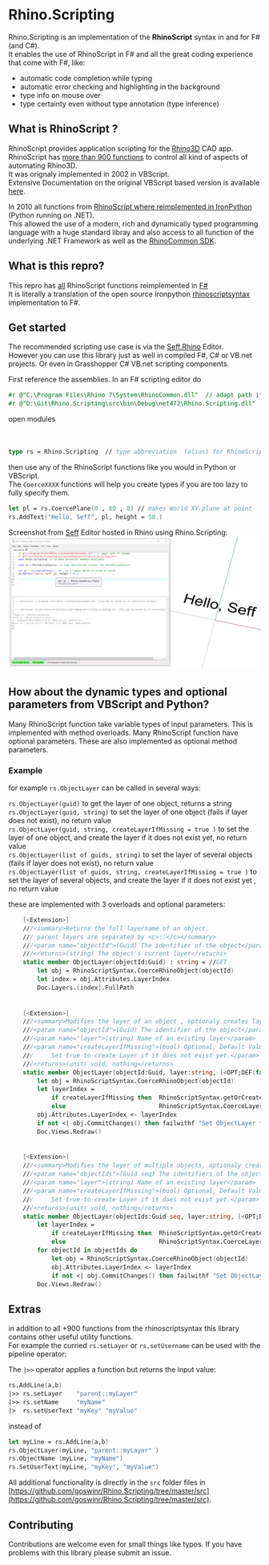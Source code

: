<!-- in VS Code press Ctrl + Shift + V to see a preview-->
# Rhino.Scripting
Rhino.Scripting is an implementation of the **RhinoScript** syntax in and for F# (and C#).  
It enables the use of RhinoScript in F# and all the great coding experience that come with F#, like: 
- automatic code completion while typing
- automatic error checking and highlighting in the background 
- type info on mouse over
- type certainty even without type annotation (type inference)

## What is RhinoScript ?

RhinoScript provides application scripting for the [Rhino3D](https://www.rhino3d.com/) CAD app.  
RhinoScript has [more than 900 functions](https://developer.rhino3d.com/api/RhinoScriptSyntax/) to control all kind of aspects of automating Rhino3D.  
It was orignaly implemented in 2002 in VBScript.   
Extensive Documentation on the original VBScript based version is available [here](https://developer.rhino3d.com/guides/rhinoscript/).


In 2010 all functions from [RhinoScript where reimplemented in IronPython](https://developer.rhino3d.com/guides/#rhinopython) (Python running on .NET).  
This allowed the use of a modern, rich and dynamically typed programming language with a huge standard libray and also access to all function of the underlying .NET Framework as well as the [RhinoCommon SDK](https://developer.rhino3d.com/guides/rhinocommon/).

## What is this repro?

This repro has [all](https://developer.rhino3d.com/api/RhinoScriptSyntax/) RhinoScript functions reimplemented in [F#](https://fsharp.org/)  
It is literally a translation of the open source Ironpython [rhinoscriptsyntax](https://github.com/mcneel/rhinoscriptsyntax) implementation to F#.  

## Get started 

The recommended scripting use case is via the [Seff.Rhino](https://github.com/goswinr/Seff.Rhino) Editor.   
However you can use this library just as well in compiled F#, C# or VB.net projects.
Or even in Grasshopper C# VB.net scripting components.

First reference the assemblies. 
In an F# scripting editor do
```fsharp
#r @"C:\Program Files\Rhino 7\System\RhinoCommon.dll"  // adapt path if needed
#r @"D:\Git\Rhino.Scripting\src\bin\Debug\net472\Rhino.Scripting.dll"
```   
open modules 
```fsharp


type rs = Rhino.Scripting  // type abbreviation  (alias) for RhinoScriptSyntax
```
then use any of the RhinoScript functions like you would in Python or VBScript.  
The `CoerceXXXX` functions will help you create types if you are too lazy to fully specify them.
```fsharp
let pl = rs.CoercePlane(0 , 80 , 0) // makes World XY plane at point
rs.AddText("Hello, Seff", pl, height = 50.)
```
Screenshot from [Seff](https://github.com/goswinr/Seff.Rhino) Editor hosted in Rhino using Rhino.Scripting:
![Seff Editor Screenshot](Doc/HelloSeff.png)


## How about the dynamic types and optional parameters from VBScript and Python?
Many RhinoScript function take variable types of input parameters. This is implemented with method overloads.
Many RhinoScript function have optional parameters. These are also implemented as optional method parameters.
### Example
for example `rs.ObjectLayer` can be called in several ways:

`rs.ObjectLayer(guid)` to get the layer of one object, returns a string  
`rs.ObjectLayer(guid, string)` to set the layer of one object (fails if layer does not exist), no return value  
`rs.ObjectLayer(guid, string, createLayerIfMissing = true )` to set the layer of one object, and create the layer if it does not exist yet, no return value  
`rs.ObjectLayer(list of guids, string)` to set the layer of several objects (fails if layer does not exist), no return value    
`rs.ObjectLayer(list of guids, string, createLayerIfMissing = true )` to set the layer of several objects, and create the layer if it does not exist yet , no return value

these are implemented with 3 overloads and optional parameters:
```fsharp   
    [<Extension>]
    ///<summary>Returns the full layername of an object. 
    /// parent layers are separated by <c>::</c></summary>
    ///<param name="objectId">(Guid) The identifier of the object</param>
    ///<returns>(string) The object's current layer</returns>
    static member ObjectLayer(objectId:Guid) : string = //GET
        let obj = RhinoScriptSyntax.CoerceRhinoObject(objectId)
        let index = obj.Attributes.LayerIndex
        Doc.Layers.[index].FullPath


    [<Extension>]
    ///<summary>Modifies the layer of an object , optionaly creates layer if it does not exist yet</summary>
    ///<param name="objectId">(Guid) The identifier of the object</param>
    ///<param name="layer">(string) Name of an existing layer</param>
    ///<param name="createLayerIfMissing">(bool) Optional, Default Value: <c>false</c>
    ///     Set true to create Layer if it does not exist yet.</param>
    ///<returns>(unit) void, nothing</returns>
    static member ObjectLayer(objectId:Guid, layer:string, [<OPT;DEF(false)>]createLayerIfMissing:bool) : unit = //SET
        let obj = RhinoScriptSyntax.CoerceRhinoObject(objectId)   
        let layerIndex =
            if createLayerIfMissing then  RhinoScriptSyntax.getOrCreateLayer(layer, Color.randomColorForRhino, true, false)
            else                          RhinoScriptSyntax.CoerceLayer(layer).Index                 
        obj.Attributes.LayerIndex <- layerIndex
        if not <| obj.CommitChanges() then failwithf "Set ObjectLayer failed for '%A' and '%A'"  layer objectId
        Doc.Views.Redraw()
       

    [<Extension>]
    ///<summary>Modifies the layer of multiple objects, optionaly creates layer if it does not exist yet</summary>
    ///<param name="objectIds">(Guid seq) The identifiers of the objects</param>
    ///<param name="layer">(string) Name of an existing layer</param>
    ///<param name="createLayerIfMissing">(bool) Optional, Default Value: <c>false</c>
    ///     Set true to create Layer if it does not exist yet.</param>
    ///<returns>(unit) void, nothing</returns>
    static member ObjectLayer(objectIds:Guid seq, layer:string, [<OPT;DEF(false)>]createLayerIfMissing:bool) : unit = //MULTISET
        let layerIndex =
            if createLayerIfMissing then  RhinoScriptSyntax.getOrCreateLayer(layer, Color.randomColorForRhino, true, false)
            else                          RhinoScriptSyntax.CoerceLayer(layer).Index   
        for objectId in objectIds do
            let obj = RhinoScriptSyntax.CoerceRhinoObject(objectId)
            obj.Attributes.LayerIndex <- layerIndex
            if not <| obj.CommitChanges() then failwithf "Set ObjectLayer failed for '%A' and '%A' of %d objects"  layer objectId (Seq.length objectIds)
        Doc.Views.Redraw()

```
## Extras
in addition to all +900 functions from the rhinoscriptsyntax this library contains other useful utility functions.   
For example the curried `rs.setLayer` or `rs.setUsername` can be used with the pipeline operator:

The `|>>` operator applies a function but returns the input value:

```fsharp
rs.AddLine(a,b)
|>> rs.setLayer    "parent::myLayer"
|>> rs.setName     "myName"
|>  rs.setUserText "myKey" "myValue"
```
instead of 
```fsharp
let myLine = rs.AddLine(a,b)
rs.ObjectLayer(myLine, "parent::myLayer" )
rs.ObjectName (myLine, "myName")
rs.SetUserText(myLine, "myKey", "myValue")
```

All additional functionality is  directly in the `src` folder  files in [https://github.com/goswinr/Rhino.Scripting/tree/master/src](https://github.com/goswinr/Rhino.Scripting/tree/master/src).

## Contributing
Contributions are welcome even for small things like typos. If you have problems with this library please submit an issue.
